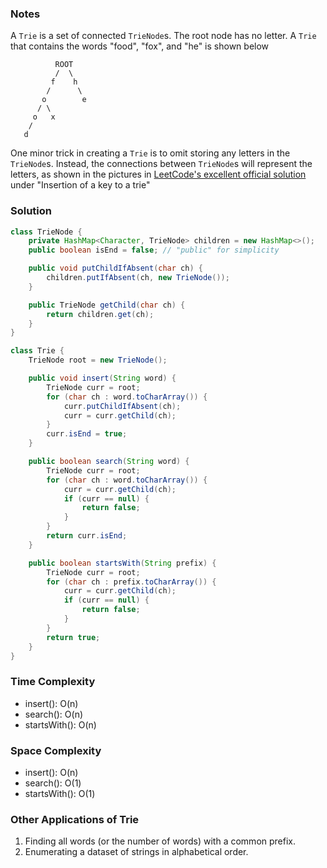 ### Notes

A `Trie` is a set of connected `TrieNode`s. The root node has no letter. A `Trie` that contains the words "food", "fox", and "he" is shown below

```
          ROOT
          /  \
         f    h
        /      \
       o        e
      / \
     o   x
    /
   d
```

One minor trick in creating a `Trie` is to omit storing any letters in the `TrieNode`s. Instead, the connections between `TrieNode`s will represent the letters, as shown in the pictures in [LeetCode's excellent official solution](https://leetcode.com/problems/implement-trie-prefix-tree/solution/) under "Insertion of a key to a trie"

### Solution

```java
class TrieNode {
    private HashMap<Character, TrieNode> children = new HashMap<>();
    public boolean isEnd = false; // "public" for simplicity

    public void putChildIfAbsent(char ch) {
        children.putIfAbsent(ch, new TrieNode());
    }

    public TrieNode getChild(char ch) {
        return children.get(ch);
    }
}

class Trie {
    TrieNode root = new TrieNode();

    public void insert(String word) {
        TrieNode curr = root;
        for (char ch : word.toCharArray()) {
            curr.putChildIfAbsent(ch);
            curr = curr.getChild(ch);
        }
        curr.isEnd = true;
    }

    public boolean search(String word) {
        TrieNode curr = root;
        for (char ch : word.toCharArray()) {
            curr = curr.getChild(ch);
            if (curr == null) {
                return false;
            }
        }
        return curr.isEnd;
    }

    public boolean startsWith(String prefix) {
        TrieNode curr = root;
        for (char ch : prefix.toCharArray()) {
            curr = curr.getChild(ch);
            if (curr == null) {
                return false;
            }
        }
        return true;
    }
}
```

### Time Complexity

- insert(): O(n)
- search(): O(n)
- startsWith(): O(n)

### Space Complexity

- insert(): O(n)
- search(): O(1)
- startsWith(): O(1)

### Other Applications of Trie

1. Finding all words (or the number of words) with a common prefix.
1. Enumerating a dataset of strings in alphabetical order.
